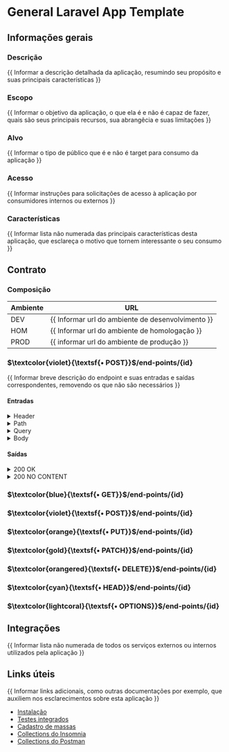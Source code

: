 # General Laravel App Template

## Informações gerais
### Descrição
{{ Informar a descrição detalhada da aplicação, resumindo seu propósito e suas principais características }}

### Escopo
{{ Informar o objetivo da aplicação, o que ela é e não é capaz de fazer, quais são seus principais recursos, sua abrangêcia e suas limitações }}

### Alvo
{{ Informar o tipo de público que é e não é target para consumo da aplicação }}

### Acesso
{{ Informar instruções para solicitações de acesso à aplicação por consumidores internos ou externos }}

### Características
{{ Informar lista não numerada das principais características desta aplicação, que esclareça o motivo que tornem interessante o seu consumo }}

## Contrato
### Composição

| Ambiente | URL                                               |
|----------|---------------------------------------------------|
| DEV      | {{ Informar url do ambiente de desenvolvimento }} |
| HOM      | {{ Informar url do ambiente de homologação }}     |
| PROD     | {{ informar url do ambiente de produção }}        |

### $\textcolor{violet}{\textsf{• POST}}$/end-points/{id}
{{ Informar breve descrição do endpoint e suas entradas e saídas correspondentes, removendo os que não são necessários }}

#### Entradas
<details>
<summary>Header</summary>

| Nome           | Descrição       |    Tipo    |  Obrigatório  | Exemplo       |
|:---------------|:----------------|:----------:|:-------------:|:--------------|
| **{{ NOME }}** | {{ DESCRIÇÃO }} | {{ TIPO }} | {{ SIM/NÃO }} | {{ EXEMPLO }} |

</details>
<details>
<summary>Path</summary>

| Nome           | Descrição       |    Tipo    |  Obrigatório  | Exemplo       |
|:---------------|:----------------|:----------:|:-------------:|:--------------|
| **{{ NOME }}** | {{ DESCRIÇÃO }} | {{ TIPO }} | {{ SIM/NÃO }} | {{ EXEMPLO }} |

</details>
<details>
<summary>Query</summary>

| Nome           | Descrição       |    Tipo    |  Obrigatório  | Exemplo       |
|:---------------|:----------------|:----------:|:-------------:|:--------------|
| **{{ NOME }}** | {{ DESCRIÇÃO }} | {{ TIPO }} | {{ SIM/NÃO }} | {{ EXEMPLO }} |

</details>
<details>
<summary>Body</summary>

| Nome           | Descrição       |    Tipo    |  Obrigatório  | Exemplo       |
|:---------------|:----------------|:----------:|:-------------:|:--------------|
| **{{ NOME }}** | {{ DESCRIÇÃO }} | {{ TIPO }} | {{ SIM/NÃO }} | {{ EXEMPLO }} |

</details>

#### Saídas
<details>
<summary>200 OK</summary>

```json
{
    "description": "Descrição do registro"
}
```
</details>
<details>
<summary>200 NO CONTENT</summary>

```
EMPTY
```
</details>

### $\textcolor{blue}{\textsf{• GET}}$/end-points/{id}
### $\textcolor{violet}{\textsf{• POST}}$/end-points/{id}
### $\textcolor{orange}{\textsf{• PUT}}$/end-points/{id}
### $\textcolor{gold}{\textsf{• PATCH}}$/end-points/{id}
### $\textcolor{orangered}{\textsf{• DELETE}}$/end-points/{id}
### $\textcolor{cyan}{\textsf{• HEAD}}$/end-points/{id}
### $\textcolor{lightcoral}{\textsf{• OPTIONS}}$/end-points/{id}

## Integrações
{{ Informar lista não numerada de todos os serviços externos ou internos utilizados pela aplicação }}

## Links úteis
{{  Informar links adicionais, como outras documentações por exemplo, que auxiliem nos esclarecimentos sobre esta aplicação }}

- [Instalação](../README.md)
- [Testes integrados](../tests/README.md)
- [Cadastro de massas](.)
- [Collections do Insomnia](.)
- [Collections do Postman](.)
